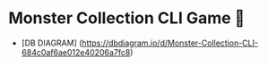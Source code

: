 # Monster Collection CLI Game 👻

- [DB DIAGRAM] (https://dbdiagram.io/d/Monster-Collection-CLI-684c0af6ae012e40206a7fc8)